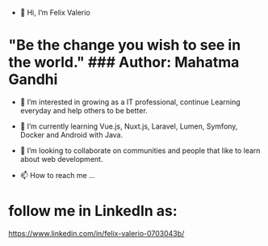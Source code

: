 - 👋 Hi, I’m Felix Valerio

# "Be the change you wish to see in the world." ### Author: Mahatma Gandhi


- 👀 I’m interested in growing as a IT professional, continue Learning everyday and help others to be better.


- 🌱 I’m currently learning Vue.js, Nuxt.js, Laravel, Lumen, Symfony, Docker and Android with Java.


- 💞️ I’m looking to collaborate on communities and people that like to learn about web development.


- 📫 How to reach me ...

# follow me in LinkedIn as:
https://www.linkedin.com/in/felix-valerio-0703043b/

<!---
FVSoftwareDeveloper/FVSoftwareDeveloper is a ✨ special ✨ repository because its `README.md` (this file) appears on your GitHub profile.
You can click the Preview link to take a look at your changes.
--->
